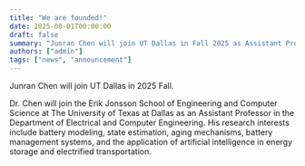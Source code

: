```yaml
---
title: "We are founded!"
date: 2025-08-01T00:00:00
draft: false
summary: "Junran Chen will join UT Dallas in Fall 2025 as Assistant Professor."
authors: ["admin"]
tags: ["news", "announcement"]
---
```


Junran Chen will join UT Dallas in 2025 Fall.

<!--more-->

Dr. Chen will join the Erik Jonsson School of Engineering and Computer Science at The University of Texas at Dallas as an Assistant Professor in the Department of Electrical and Computer Engineering. His research interests include battery modeling, state estimation, aging mechanisms, battery management systems, and the application of artificial intelligence in energy storage and electrified transportation.
